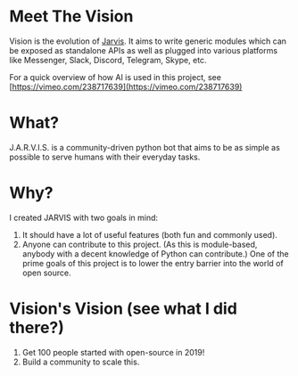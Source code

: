 # Meet The Vision

Vision is the evolution of [Jarvis](history.md). It aims to write generic modules which can be exposed as standalone APIs as well as plugged into various platforms like Messenger, Slack, Discord, Telegram, Skype, etc.

For a quick overview of how AI is used in this project, see [https://vimeo.com/238717639](https://vimeo.com/238717639)

# What?

J.A.R.V.I.S. is a community-driven python bot that aims to be as simple as possible to serve humans with their everyday tasks.

# Why?

I created JARVIS with two goals in mind:

1. It should have a lot of useful features \(both fun and commonly used\).
1. Anyone can contribute to this project. \(As this is module-based, anybody with a decent knowledge of Python can contribute.\) One of the prime goals of this project is to lower the entry barrier into the world of open source.

# Vision's Vision (see what I did there?)

1. Get 100 people started with open-source in 2019!
1. Build a community to scale this.
